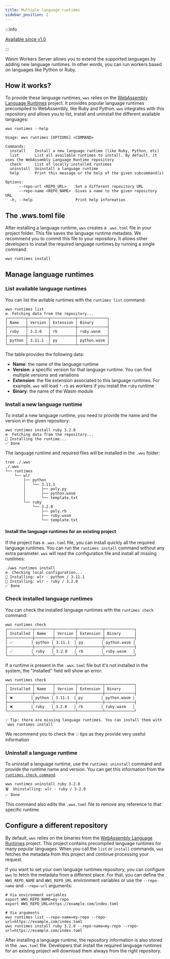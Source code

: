 ```yaml
---
title: Multiple language runtimes
sidebar_position: 2
---
```


:::info

[Available since v1.0](https://github.com/vmware-labs/wasm-workers-server/releases/tag/v1.0.0)

:::

Wasm Workers Server allows you to extend the supported languages by adding new language runtimes. In other words, you can run workers based on languages like Python or Ruby.

## How it works?

To provide these language runtimes, `wws` relies on the [WebAssembly Language Runtimes](https://github.com/vmware-labs/webassembly-language-runtimes) project. It provides popular language runtimes precompiled to WebAssembly, like Ruby and Python. `wws` integrates with this repository and allows you to list, install and uninstall the different available languages:

```
wws runtimes --help

Usage: wws runtimes [OPTIONS] <COMMAND>

Commands:
  install    Install a new language runtime (like Ruby, Python, etc)
  list       List all available runtimes to install. By default, it uses the WebAssembly Language Runtime repository
  check      List of locally installed runtimes
  uninstall  Uninstall a language runtime
  help       Print this message or the help of the given subcommand(s)

Options:
      --repo-url <REPO_URL>    Set a different repository URL
      --repo-name <REPO_NAME>  Gives a name to the given repository URL
  -h, --help                   Print help information
```

## The .wws.toml file

After installing a language runtime, `wws` creates a `.wws.toml` file in your project folder. This file saves the language runtime metadata. We recommend you to commit this file to your repository. It allows other developers to install the required language runtimes by running a single command:

```
wws runtimes install
```

## Manage language runtimes

### List available language runtimes

You can list the avilable runtimes with the `runtimes list` command:

```
wws runtimes list
⚙️  Fetching data from the repository...
┌────────┬─────────┬───────────┬─────────────┐
│ Name   │ Version │ Extension │ Binary      │
├────────┼─────────┼───────────┼─────────────┤
│ ruby   │ 3.2.0   │ rb        │ ruby.wasm   │
├────────┼─────────┼───────────┼─────────────┤
│ python │ 3.11.1  │ py        │ python.wasm │
└────────┴─────────┴───────────┴─────────────┘
```

The table provides the following data:

* **Name**: the name of the language runtime
* **Version**: a specific version for that language runtime. You can find multiple versions and variations
* **Extension**: the file extension associated to this language runtimes. For example, `wws` will load `*.rb` as workers if you install the `ruby` runtime
* **Binary**: the name of the Wasm module

### Install a new language runtime

To install a new language runtime, you need to provide the name and the version in the given repository:

```
wws runtimes install ruby 3.2.0
⚙️  Fetching data from the repository...
🚀 Installing the runtime...
✅ Done
```

The language runtime and required files will be installed in the `.wws` folder:

```
tree ./.wws
./.wws
└── runtimes
    └── wlr
        ├── python
        │   └── 3.11.1
        │       ├── poly.py
        │       ├── python.wasm
        │       └── template.txt
        └── ruby
            └── 3.2.0
                ├── poly.rb
                ├── ruby.wasm
                └── template.txt
```

#### Install the language runtimes for an existing project

If the project has a `.wws.toml` file, you can install quickly all the required language runtimes. You can run the `runtimes install` command without any extra parameter. `wws` will read the configuration file and install all missing runtimes:

```
./wws runtimes install
⚙️  Checking local configuration...
🚀 Installing: wlr - python / 3.11.1
🚀 Installing: wlr - ruby / 3.2.0
✅ Done
```

### Check installed language runtimes

You can check the installed language runtimes with the `runtimes check` command:

```
wws runtimes check
┌───────────┬────────┬─────────┬───────────┬─────────────┐
│ Installed │ Name   │ Version │ Extension │ Binary      │
├───────────┼────────┼─────────┼───────────┼─────────────┤
│ ✅        │ python │ 3.11.1  │ py        │ python.wasm │
├───────────┼────────┼─────────┼───────────┼─────────────┤
│ ✅        │ ruby   │ 3.2.0   │ rb        │ ruby.wasm   │
└───────────┴────────┴─────────┴───────────┴─────────────┘
```

If a runtime is present in the `.wws.toml` file but it's not installed in the system, the "Installed" field will show an error:

```
wws runtimes check
┌───────────┬────────┬─────────┬───────────┬─────────────┐
│ Installed │ Name   │ Version │ Extension │ Binary      │
├───────────┼────────┼─────────┼───────────┼─────────────┤
│ ❌        │ python │ 3.11.1  │ py        │ python.wasm │
├───────────┼────────┼─────────┼───────────┼─────────────┤
│ ❌        │ ruby   │ 3.2.0   │ rb        │ ruby.wasm   │
└───────────┴────────┴─────────┴───────────┴─────────────┘

💡 Tip: there are missing language runtimes. You can install them with `wws runtimes install`
```

We recommend you to check the 💡 tips as they provide very useful information

### Uninstall a language runtime

To uninstall a language runtime, use the `runtimes uninstall` command and provide the runtime name and version. You can get this information from the [`runtimes check command`](#check-installed-language-runtimes).

```
wws runtimes uninstall ruby 3.2.0
🗑  Uninstalling: wlr - ruby / 3.2.0
✅ Done
```

This command also edits the `.wws.toml` file to remove any reference to that specific runtime

## Configure a different repository

By default, `wws` relies on the binaries from the [WebAssembly Language Runtimes](https://github.com/vmware-labs/webassembly-language-runtimes) project. This project contains precompiled language runtimes for many popular languages. When you call the `list` or `install` commands, `wws` fetches the metadata from this project and continue processing your request.

If you want to set your own language runtimes repository, you can configure `wws` to fetch the metadata from a different place. For that, you can define the `WWS_REPO_NAME` and `WWS_REPO_URL` environment variables or use the `--repo-name` and `--repo-url` arguments:

```
# Via environment variables
export WWS_REPO_NAME=my-repo
export WWS_REPO_URL=https://example.com/index.toml

# Via arguments
wws runtimes list --repo-name=my-repo --repo-url=https://example.com/index.toml
wws runtimes install ruby 3.2.0 --repo-name=my-repo --repo-url=https://example.com/index.toml
```

After installing a language runtime, the repository information is also stored in the `.wws.toml` file. Developers that install the required language runtimes for an existing project will download them always from the right repository.
